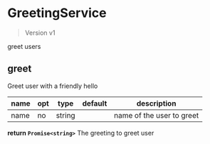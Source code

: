 # GreetingService
> Version v1

greet users
## greet
Greet user with a friendly hello

| name       | opt | type       | default    | description                                        |
| ---------- | --- | ---------- | ---------- | -------------------------------------------------- |
| name       | no  | string     |            | name of the user to greet                          |

**return `Promise<string>`**
The greeting to greet user
